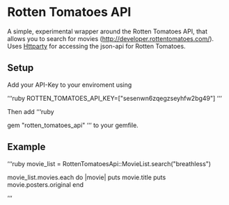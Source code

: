 Rotten Tomatoes API
===================


A simple, experimental wrapper around the Rotten Tomatoes API, that allows you to search for movies (http://developer.rottentomatoes.com/).
Uses [Httparty](https://github.com/jnunemaker/httparty) for accessing the json-api for Rotten Tomatoes.


Setup
-----

Add your API-Key to your enviroment using

‘‘‘ruby
ROTTEN_TOMATOES_API_KEY=["sesenwn6zqegzseyhfw2bg49"]
‘‘‘

Then add
‘‘‘ruby

gem "rotten_tomatoes_api"
‘‘‘
to your gemfile.

Example
-------
‘‘‘ruby
movie_list = RottenTomatoesApi::MovieList.search("breathless")

movie_list.movies.each do |movie|
    puts movie.title
    puts movie.posters.original
end

‘‘‘



